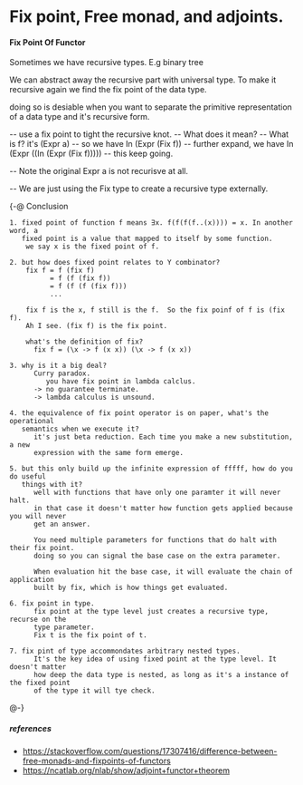 # Fix point, Free monad, and adjoints.

#### Fix Point Of Functor
Sometimes we have recursive types. E.g binary tree

We can abstract away the recursive part with universal type. To make it recursive again we find the fix point of the data type.

doing so is desiable when you want to separate the primitive representation of a data type and it's recursive form.

-- use a fix point to tight the recursive knot.
-- What does it mean?
--    What is f? it's (Expr a)
--    so we have In (Expr (Fix f))
--    further expand,  we have In (Expr ((In (Expr (Fix f)))))
--    this keep going.

-- Note the original Expr a is not recurisve at all.

-- We are just using the Fix type to create a recursive type externally.

{-@ Conclusion

    1. fixed point of function f means ∃x. f(f(f(f..(x)))) = x. In another word, a
       fixed point is a value that mapped to itself by some function.
        we say x is the fixed point of f.

    2. but how does fixed point relates to Y combinator?
        fix f = f (fix f)
              = f (f (fix f))
              = f (f (f (fix f)))
              ...

        fix f is the x, f still is the f.  So the fix poinf of f is (fix f).
        Ah I see. (fix f) is the fix point.

        what's the definition of fix?
          fix f = (\x -> f (x x)) (\x -> f (x x))

    3. why is it a big deal?
          Curry paradox.
             you have fix point in lambda calclus.
          -> no guarantee terminate.
          -> lambda calculus is unsound.

    4. the equivalence of fix point operator is on paper, what's the operational
       semantics when we execute it?
          it's just beta reduction. Each time you make a new substitution, a new
          expression with the same form emerge.

    5. but this only build up the infinite expression of fffff, how do you do useful
       things with it?
          well with functions that have only one paramter it will never halt.
          in that case it doesn't matter how function gets applied because you will never
          get an answer.

          You need multiple parameters for functions that do halt with their fix point.
          doing so you can signal the base case on the extra parameter.

          When evaluation hit the base case, it will evaluate the chain of application
          built by fix, which is how things get evaluated.

    6. fix point in type.
          fix point at the type level just creates a recursive type, recurse on the
          type parameter.
          Fix t is the fix point of t.

    7. fix pint of type accommondates arbitrary nested types.
          It's the key idea of using fixed point at the type level. It doesn't matter
          how deep the data type is nested, as long as it's a instance of the fixed point
          of the type it will tye check.
@-}

##### references
- https://stackoverflow.com/questions/17307416/difference-between-free-monads-and-fixpoints-of-functors
- https://ncatlab.org/nlab/show/adjoint+functor+theorem
